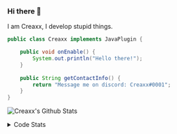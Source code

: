 ### Hi there 👋

I am Creaxx, I develop stupid things. 

```java
public class Creaxx implements JavaPlugin {

    public void onEnable() {
        System.out.println("Hello there!");
    }
    
    public String getContactInfo() {
        return "Message me on discord: Creaxx#0001";
    }
}
```

![Creaxx's Github Stats](https://github-readme-stats.vercel.app/api?username=CreaxxOG&show_icons=true&theme=dark&count_private=true)

<details>
  <summary>Code Stats</summary>

<!--START_SECTION:waka-->
![Code Time](http://img.shields.io/badge/Code%20Time-1%2C432%20hrs%2032%20mins-blue)

![Lines of code](https://img.shields.io/badge/From%20Hello%20World%20I%27ve%20Written-771.5%20thousand%20lines%20of%20code-blue)

**🐱 My GitHub Data** 

> 📦 104.4 kB Used in GitHub's Storage 
 > 
> 🏆 2,708 Contributions in the Year 2023
 > 
> 🚫 Not Opted to Hire
 > 
> 📜 4 Public Repositories 
 > 
> 🔑 3 Private Repositories 
 > 
**I'm a Night 🦉** 

```text
🌞 Morning                456 commits         ██░░░░░░░░░░░░░░░░░░░░░░░   07.10 % 
🌆 Daytime                2668 commits        ██████████░░░░░░░░░░░░░░░   41.56 % 
🌃 Evening                3149 commits        ████████████░░░░░░░░░░░░░   49.06 % 
🌙 Night                  146 commits         █░░░░░░░░░░░░░░░░░░░░░░░░   02.27 % 
```
📅 **I'm Most Productive on Saturday** 

```text
Monday                   801 commits         ███░░░░░░░░░░░░░░░░░░░░░░   12.48 % 
Tuesday                  900 commits         ████░░░░░░░░░░░░░░░░░░░░░   14.02 % 
Wednesday                950 commits         ████░░░░░░░░░░░░░░░░░░░░░   14.80 % 
Thursday                 1005 commits        ████░░░░░░░░░░░░░░░░░░░░░   15.66 % 
Friday                   620 commits         ██░░░░░░░░░░░░░░░░░░░░░░░   09.66 % 
Saturday                 1076 commits        ████░░░░░░░░░░░░░░░░░░░░░   16.76 % 
Sunday                   1067 commits        ████░░░░░░░░░░░░░░░░░░░░░   16.62 % 
```


📊 **This Week I Spent My Time On** 

```text
💬 Programming Languages: 
Java                     5 hrs 23 mins       ██████████████████░░░░░░░   70.16 % 
Kotlin                   1 hr 32 mins        █████░░░░░░░░░░░░░░░░░░░░   20.03 % 
XML                      44 mins             ██░░░░░░░░░░░░░░░░░░░░░░░   09.74 % 
YAML                     0 secs              ░░░░░░░░░░░░░░░░░░░░░░░░░   00.04 % 
GitIgnore file           0 secs              ░░░░░░░░░░░░░░░░░░░░░░░░░   00.03 % 

🔥 Editors: 
IntelliJ                 7 hrs 40 mins       █████████████████████████   100.00 % 
```

**I Mostly Code in Java** 

```text
Java                     60 repos            ███████████████████░░░░░░   75.95 % 
Kotlin                   10 repos            ███░░░░░░░░░░░░░░░░░░░░░░   12.66 % 
TypeScript               4 repos             █░░░░░░░░░░░░░░░░░░░░░░░░   05.06 % 
CSS                      2 repos             █░░░░░░░░░░░░░░░░░░░░░░░░   02.53 % 
EJS                      1 repo              ░░░░░░░░░░░░░░░░░░░░░░░░░   01.27 % 
```




 Last Updated on 09/08/2023 18:24:27 UTC
<!--END_SECTION:waka-->
</details>
